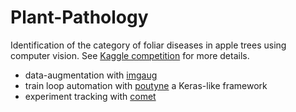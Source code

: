# Plant-Pathology

Identification of the category of foliar diseases in apple trees using computer vision.
See [Kaggle competition](https://www.kaggle.com/c/plant-pathology-2020-fgvc7/overview/description) for more details.

- data-augmentation with [imgaug](https://imgaug.readthedocs.io/en/latest/)
- train loop automation with [poutyne](https://poutyne.org/) a Keras-like framework 
- experiment tracking with [comet](https://www.comet.ml/site/)
